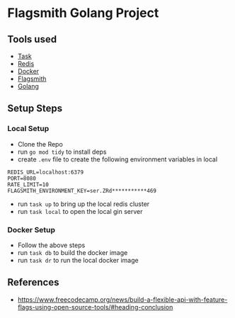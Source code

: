 # Flagsmith Golang Project

## Tools used
- [Task](https://taskfile.dev)
- [Redis]()
- [Docker]()
- [Flagsmith]()
- [Golang]()

## Setup Steps

### Local Setup
- Clone the Repo
- run `go mod tidy` to install deps
- create `.env` file to create the following environment variables in local
```shell
REDIS_URL=localhost:6379
PORT=8080
RATE_LIMIT=10
FLAGSMITH_ENVIRONMENT_KEY=ser.ZRd***********469
```
- run `task up` to bring up the local redis cluster
- run `task local` to open the local gin server

### Docker Setup

- Follow the above steps
- run `task db` to build the docker image
- run `task dr` to run the local docker image

## References
- https://www.freecodecamp.org/news/build-a-flexible-api-with-feature-flags-using-open-source-tools/#heading-conclusion

